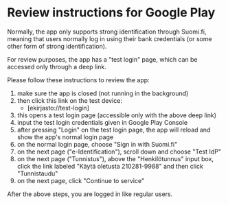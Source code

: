 # Review instructions for Google Play

Normally, the app only supports strong identification through Suomi.fi, meaning
that users normally log in using their bank credentials (or some other form of
strong identification).

For review purposes, the app has a "test login" page, which can be accessed
only through a deep link.

Please follow these instructions to review the app:
1. make sure the app is closed (not running in the background)
2. then click this link on the test device:
   - [ekirjasto://test-login]
3. this opens a test login page (accessible only with the above deep link)
4. input the test login credentials given in Google Play Console
5. after pressing "Login" on the test login page, the app will reload and show
   the app's normal login page
6. on the normal login page, choose "Sign in with Suomi.fi"
7. on the next page ("e-Identification"), scroll down and choose "Test IdP"
8. on the next page ("Tunnistus"), above the "Henkilötunnus" input box, click
   the link labeled "Käytä oletusta 210281-9988" and then click "Tunnistaudu"
9. on the next page, click "Continue to service"

After the above steps, you are logged in like regular users.

